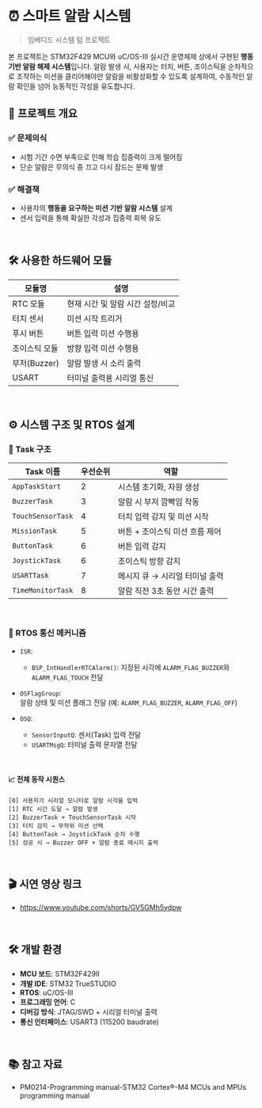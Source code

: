 # ⏰ 스마트 알람 시스템

>임베디드 시스템 텀 프로젝트 

본 프로젝트는 STM32F429 MCU와 uC/OS-III 실시간 운영체제 상에서 구현된 **행동 기반 알람 해제 시스템**입니다. 
알람 발생 시, 사용자는 터치, 버튼, 조이스틱을 순차적으로 조작하는 미션을 클리어해야만 알람을 비활성화할 수 있도록 설계하여, 수동적인 알람 확인을 넘어 능동적인 각성을 유도합니다.


## 📌 프로젝트 개요

### ✅ 문제의식
- 시험 기간 수면 부족으로 인해 학습 집중력이 크게 떨어짐
- 단순 알람은 무의식 중 끄고 다시 잠드는 문제 발생

### ✅ 해결책
- 사용자의 **행동을 요구하는 미션 기반 알람 시스템** 설계
- 센서 입력을 통해 확실한 각성과 집중력 회복 유도

<br/>

## 🛠️ 사용한 하드웨어 모듈

| 모듈명            | 설명 |
|------------------|------|
| RTC 모듈         | 현재 시간 및 알람 시간 설정/비교 |
| 터치 센서        | 미션 시작 트리거 |
| 푸시 버튼        | 버튼 입력 미션 수행용 |
| 조이스틱 모듈     | 방향 입력 미션 수행용 |
| 부저(Buzzer)     | 알람 발생 시 소리 출력 |
| USART            | 터미널 출력용 시리얼 통신 |

<br/>

## ⚙ 시스템 구조 및 RTOS 설계

### 🔧 Task 구조

| Task 이름            | 우선순위 | 역할 |
|----------------------|----------|------|
| `AppTaskStart`       | 2        | 시스템 초기화, 자원 생성 |
| `BuzzerTask`         | 3        | 알람 시 부저 깜빡임 작동 |
| `TouchSensorTask`    | 4        | 터치 입력 감지 및 미션 시작 |
| `MissionTask`        | 5        | 버튼 + 조이스틱 미션 흐름 제어 |
| `ButtonTask`         | 6        | 버튼 입력 감지 |
| `JoystickTask`       | 6        | 조이스틱 방향 감지 |
| `USARTTask`          | 7        | 메시지 큐 → 시리얼 터미널 출력 |
| `TimeMonitorTask`    | 8        | 알람 직전 3초 동안 시간 출력 |

<br/>

### 📡 RTOS 통신 메커니즘

  - `ISR`:  
    - `BSP_IntHandlerRTCAlarm()`:  지정된 시각에 `ALARM_FLAG_BUZZER`와 `ALARM_FLAG_TOUCH` 전달  

- `OSFlagGroup`:  
  알람 상태 및 미션 플래그 전달 (예: `ALARM_FLAG_BUZZER`, `ALARM_FLAG_OFF`)

- `OSQ`:
  - `SensorInputQ`: 센서(Task) 입력 전달
  - `USARTMsgQ`: 터미널 출력 문자열 전달

<br/>

#### 📈 전체 동작 시퀀스

```text
[0] 사용자가 시리얼 모니터로 알람 시각을 입력
[1] RTC 시간 도달 → 알람 발생
[2] BuzzerTask + TouchSensorTask 시작
[3] 터치 감지 → 무작위 미션 선택
[4] ButtonTask → JoystickTask 순차 수행
[5] 성공 시 → Buzzer OFF + 알람 종료 메시지 출력
```

<br/>

## 🎬 시연 영상 링크

- https://www.youtube.com/shorts/GV5GMh5ydpw

<br/>

## 🛠 개발 환경

- **MCU 보드**: STM32F429II  
- **개발 IDE**: STM32 TrueSTUDIO  
- **RTOS**: uC/OS-III  
- **프로그래밍 언어**: C  
- **디버깅 방식**: JTAG/SWD + 시리얼 터미널 출력  
- **통신 인터페이스**: USART3 (115200 baudrate)

<br/>

## 📚 참고 자료

- PM0214-Programming manual-STM32 Cortex®-M4 MCUs and MPUs programming manual
